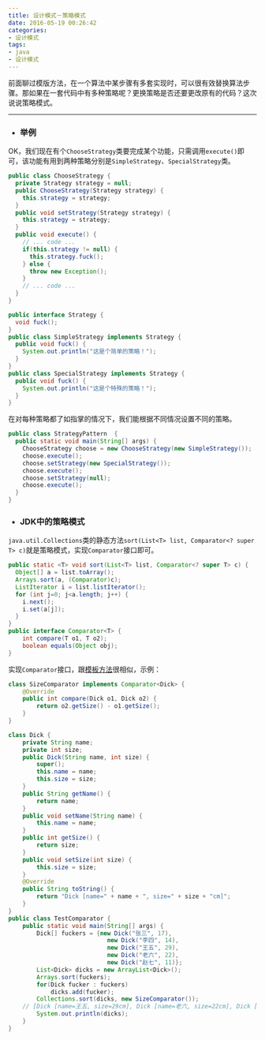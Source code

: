 ```yaml
---
title: 设计模式－策略模式
date: 2016-05-19 00:26:42
categories:
- 设计模式
tags:
- java
- 设计模式
---
```


前面聊过模版方法，在一个算法中某步骤有多套实现时，可以很有效替换算法步骤。那如果在一套代码中有多种策略呢？更换策略是否还要更改原有的代码？这次说说策略模式。

---

- ### 举例

OK，我们现在有个`ChooseStrategy`类要完成某个功能，只需调用`execute()`即可，该功能有用到两种策略分别是`SimpleStrategy`、`SpecialStrategy`类。

``` java
public class ChooseStrategy {
  private Strategy strategy = null;
  public ChooseStrategy(Strategy strategy) {
    this.strategy = strategy;
  }
  public void setStrategy(Strategy strategy) {
    this.strategy = strategy;
  }
  public void execute() {
    // ... code ...
    if(this.strategy != null) {
      this.strategy.fuck();
    } else {
      throw new Exception();
    }
    // ... code ...
  }
}

public interface Strategy {
  void fuck();
}
public class SimpleStrategy implements Strategy {
  public void fuck() {
    System.out.println("这是个简单的策略！");
  }
}
public class SpecialStrategy implements Strategy {
  public void fuck() {
    System.out.println("这是个特殊的策略！");
  }
}
```

在对每种策略都了如指掌的情况下，我们能根据不同情况设置不同的策略。
``` java
public class StrategyPattern  {
  public static void main(String[] args) {
    ChooseStrategy choose = new ChooseStrategy(new SimpleStrategy());
    choose.execute();
    choose.setStrategy(new SpecialStrategy());
    choose.execute();
    choose.setStrategy(null);
    choose.execute();
  }
}
```

- ### JDK中的策略模式

`java.util.Collections`类的静态方法`sort(List<T> list, Comparator<? super T> c)`就是策略模式，实现`Comparator`接口即可。

``` java
public static <T> void sort(List<T> list, Comparator<? super T> c) {
  Object[] a = list.toArray();
  Arrays.sort(a, (Comparator)c);
  ListIterator i = list.listIterator();
  for (int j=0; j<a.length; j++) {
    i.next();
    i.set(a[j]);
  }
}
public interface Comparator<T> {
    int compare(T o1, T o2);
    boolean equals(Object obj);
}
```

实现`Comparator`接口，跟[模板方法](/2016/04/30/20160429-设计模式－模版方法/)很相似，示例：
``` java
class SizeComparator implements Comparator<Dick> {
	@Override
	public int compare(Dick o1, Dick o2) {
		return o2.getSize() - o1.getSize();
	}
}

class Dick {
	private String name;
	private int size;
	public Dick(String name, int size) {
		super();
		this.name = name;
		this.size = size;
	}
	public String getName() {
		return name;
	}
	public void setName(String name) {
		this.name = name;
	}
	public int getSize() {
		return size;
	}
	public void setSize(int size) {
		this.size = size;
	}
	@Override
	public String toString() {
		return "Dick [name=" + name + ", size=" + size + "cm]";
	}
}
public class TestComparator {
	public static void main(String[] args) {
		Dick[] fuckers = {new Dick("张三", 17),
							new Dick("李四", 14),
							new Dick("王五", 29),
							new Dick("老六", 22),
							new Dick("赵七", 11)};
		List<Dick> dicks = new ArrayList<Dick>();
		Arrays.sort(fuckers);
		for(Dick fucker : fuckers)
			dicks.add(fucker);
		Collections.sort(dicks, new SizeComparator());
    // [Dick [name=王五, size=29cm], Dick [name=老六, size=22cm], Dick [name=张三, size=17cm], Dick [name=李四, size=14cm], Dick [name=赵七, size=11cm]]
		System.out.println(dicks);
	}
}
```
